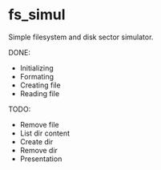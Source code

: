 # fs_simul
Simple filesystem and disk sector simulator. 

DONE:
- Initializing
- Formating
- Creating file
- Reading file

TODO:
- Remove file
- List dir content
- Create dir
- Remove dir
- Presentation
